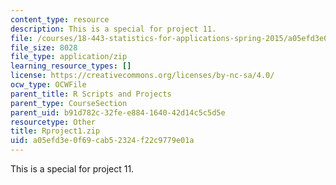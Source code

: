 ```yaml
---
content_type: resource
description: This is a special for project 11.
file: /courses/18-443-statistics-for-applications-spring-2015/a05efd3e0f69cab52324f22c9779e01a_Rproject1.zip
file_size: 8028
file_type: application/zip
learning_resource_types: []
license: https://creativecommons.org/licenses/by-nc-sa/4.0/
ocw_type: OCWFile
parent_title: R Scripts and Projects
parent_type: CourseSection
parent_uid: b91d782c-32fe-e884-1640-42d14c5c5d5e
resourcetype: Other
title: Rproject1.zip
uid: a05efd3e-0f69-cab5-2324-f22c9779e01a
---
```

This is a special for project 11.